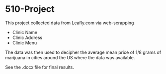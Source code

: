 # 510-Project

This project collected data from Leafly.com via web-scrapping
  - Clinic Name
  - Clinic Address
  - Clinic Menu
  
 The data was then used to decipher the average mean price of 1/8 grams of marijuana in cities around the US where the data was available.
 
 See the .docx file for final results.
